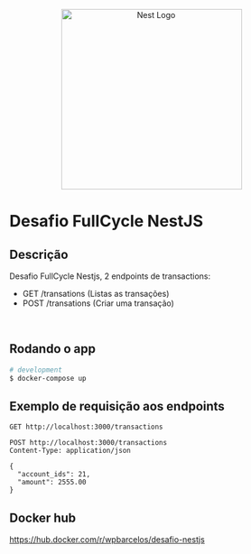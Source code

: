 <p align="center">
<img src="https://nestjs.com/img/logo_text.svg" width="320" alt="Nest Logo" />
</p>
<h1>Desafio FullCycle NestJS </h1>

## Descrição
Desafio FullCycle Nestjs, 2 endpoints de transactions:
 - GET /transations (Listas as transações)
 - POST /transations (Criar uma transação)

<br>

## Rodando o app

```bash
# development
$ docker-compose up

```

## Exemplo de requisição aos endpoints

````
GET http://localhost:3000/transactions
````

````
POST http://localhost:3000/transactions
Content-Type: application/json

{
  "account_ids": 21,
  "amount": 2555.00
}
````


## Docker hub

<a href='https://hub.docker.com/r/wpbarcelos/desafio-nestjs'>https://hub.docker.com/r/wpbarcelos/desafio-nestjs</a>
